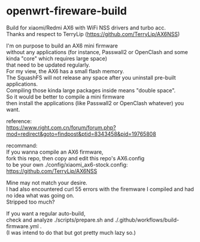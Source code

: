 # openwrt-fireware-build
Build for xiaomi/Redmi AX6 with WiFi NSS drivers and turbo acc.  
Thanks and respect to TerryLip (https://github.com/TerryLip/AX6NSS)  

I'm on purpose to build an AX6 mini firmware  
without any applications (for instance, Passwall2 or OpenClash and some kinda "core" which requires large space)  
that need to be updated regularly.  
For my view, the AX6 has a small flash memory.  
The SquashFS will not release any space after you uninstall pre-built applications.  
Compiling those kinda large packages inside means "double space".  
So it would be better to compile a mini firmware  
then install the applications (like Passwall2 or OpenClash whatever) you want.  


reference:  
https://www.right.com.cn/forum/forum.php?mod=redirect&goto=findpost&ptid=8343458&pid=19765808


recommand:  
If you wanna compile an AX6 firmware,  
fork this repo,  then copy and edit this repo's AX6.config  
to be your own ./config/xiaomi_ax6-stock.config:  
https://github.com/TerryLip/AX6NSS

Mine may not match your desire.  
I had also encountered curl 55 errors with the firemware I compiled and had no idea what was going on.  
Stripped too much?

If you want a regular auto-build,  
check and analyze ./scripts/prepare.sh and ./.github/workflows/build-firmware.yml .  
(I was intend to do that but got pretty much lazy so.)
